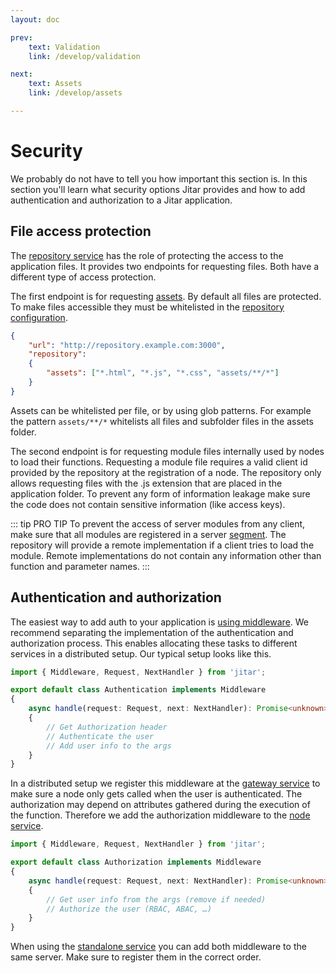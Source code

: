 ```yaml
---
layout: doc

prev:
    text: Validation
    link: /develop/validation

next:
    text: Assets
    link: /develop/assets

---
```


# Security

We probably do not have to tell you how important this section is. In this section you'll learn what security options Jitar provides and how to add authentication and authorization to a Jitar application.

## File access protection

The [repository service](../fundamentals/runtime-services.md#repository) has the role of protecting the access to the application files. It provides two endpoints for requesting files. Both have a different type of access protection.

The first endpoint is for requesting [assets](./assets). By default all files are protected. To make files accessible they must be whitelisted in the [repository configuration](../fundamentals/runtime-services.md#configuration-properties).

```json
{
    "url": "http://repository.example.com:3000",
    "repository":
    {
        "assets": ["*.html", "*.js", "*.css", "assets/**/*"]
    }
}
```

Assets can be whitelisted per file, or by using glob patterns. For example the pattern `assets/**/*` whitelists all files and subfolder files in the assets folder.

The second endpoint is for requesting module files internally used by nodes to load their functions. Requesting a module file requires a valid client id provided by the repository at the registration of a node. The repository only allows requesting files with the .js extension that are placed in the application folder. To prevent any form of information leakage make sure the code does not contain sensitive information (like access keys).

::: tip PRO TIP
To prevent the access of server modules from any client, make sure that all modules are registered in a server [segment](../fundamentals/building-blocks#segments). The repository will provide a remote implementation if a client tries to load the module. Remote implementations do not contain any information other than function and parameter names.
:::

## Authentication and authorization

The easiest way to add auth to your application is [using middleware](./middleware). We recommend separating the implementation of the authentication and authorization process. This enables allocating these tasks to different services in a distributed setup. Our typical setup looks like this.

```ts
import { Middleware, Request, NextHandler } from 'jitar';

export default class Authentication implements Middleware
{
    async handle(request: Request, next: NextHandler): Promise<unknown>
    {
        // Get Authorization header
        // Authenticate the user
        // Add user info to the args
    }
}
```

In a distributed setup we register this middleware at the [gateway service](../fundamentals/runtime-services.md#gateway) to make sure a node only gets called when the user is authenticated. The authorization may depend on attributes gathered during the execution of the function. Therefore we add the authorization middleware to the [node service](../fundamentals/runtime-services#node).

```ts
import { Middleware, Request, NextHandler } from 'jitar';

export default class Authorization implements Middleware
{
    async handle(request: Request, next: NextHandler): Promise<unknown>
    {
        // Get user info from the args (remove if needed)
        // Authorize the user (RBAC, ABAC, …)
    }
}
```

When using the [standalone service](../fundamentals/runtime-services#standalone) you can add both middleware to the same server. Make sure to register them in the correct order.
